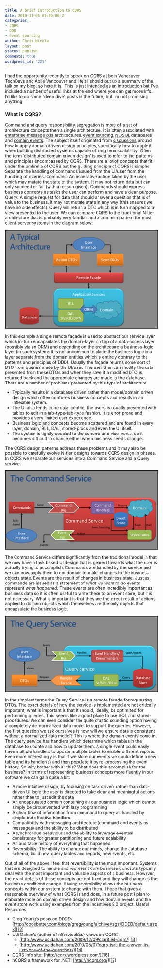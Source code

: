 ```yaml
---
title: A brief introduction to CQRS
date: 2010-11-05 05:49:00 Z
categories:
- CQRS
- DDD
- event sourcing
author: Chris Nicola
layout: post
status: publish
comments: true
wordpress_id: '221'
---
```


I had the opportunity recently to speak on CQRS at both Vancouver TechDays and Agile Vancouver and I felt I should put up a summary of the talk on my blog, so here it is.  This is just intended as an introduction but I’ve included a number of useful links at the end where you can get more info.  I’d like to do some “deep dive” posts in the future, but I’m not promising anything. 

### What is CQRS?

Command and query responsibility segregation is more of a set of architecture concepts then a single architecture. It is often associated with [enterprise message bus][1] architectures, [event sourcing][2], [NOSQL][3] databases and [domain events][4]. The subject itself originated from [discussions][5] around how to apply domain driven design principles, specifically how to apply it when building distributed systems capable of long term scalability. Often the term ‘distributed domain driven design’ is used to refer to the patterns and principles encompassed by CQRS. There are a lot of concepts that fit under the umbrella of CQRS but the guiding principle of CQRS is simple: Separate the handling of commands issued from the UI/user from the handling of queries. Command: An imperative action taken by the user which may mutate the state of the system. It may not return data but can only succeed or fail (with a reason given). Commands should express business concepts as tasks the user can perform and have a clear purpose. Query: A simple request for data that should answer a question that is of value to the business. It may not mutate state in any way (this ensures we have no side effects). Query will return a DTO which is in turn mapped to a view presented to the user. We can compare CQRS to the traditional N-tier architecture that is probably very familiar and a common pattern for most client-server systems in the diagram below: 

<!--more-->

![clip_image002][6]

In this example a single remote façade is used to abstract our service layer which in-turn encapsulates the domain-layer on top of a data-access layer (possibly via an ORM) and depending on the architecture a business-logic layer (in such systems it is not uncommon to place the business logic in a layer separate from the domain entities which is entirely contrary to the patterns and principles of DDD). Usually the façade returns some sort of DTO from queries made by the UI/user. The user then can modify the data presented from these DTOs and when they save it a modified DTO is returned back and the appropriate changes are made to the database. There are a number of problems presented by this type of architecture: 

  * Typically results in a database driven rather than model/domain driven design which often confuses business concepts and results in an inflexible system.
  * The UI also tends to be data-centric, the users is usually presented with tables to edit in a tab-type-tab-type fashion. It is error prone and provides a very limited user experience.
  * Business logic and concepts become scattered and are found in every layer, domain, BLL, DAL, stored-procs and even the UI itself.
  * The system is tightly coupled to the schema and vice-versa, so it becomes difficult to change either when business needs change.

The CQRS design patterns address these problems and it may also be possible to carefully evolve N-tier designs towards CQRS design in phases. In CQRS we separate our services into a Command Service and a Query service. 

![clip_image004][8]

The Command Service differs significantly from the traditional model in that we now have a task based UI design that is geared towards what the user is actually trying to accomplish. Commands are handled by the service and we can now apply them to our domain to make changes to the business objects state. Events are the result of changes in business state. Just as commands are issued as a statement of _what we want to do_ events represent _what happened._ These events are often incredibly important as business data so it is often useful to write these to an event store, but it is not necessary. What is important is that they are the direct result of actions applied to domain objects which themselves are the only objects that encapsulate the business logic. 

![clip_image006][10]

In the simplest terms the Query Service is a remote façade for requesting DTOs. The exact details of how the service is implemented are not critically important, what is important is that it should, ideally, be optimized for performing queries. This seems like a good place to use SQL and stored-procedures. We can even consider the quite drastic sounding option having a completely de-normalized data model to support the queries. However, the first question we ask ourselves is how will we ensure data is consistent without a normalized data model? This is where the domain events come in. The query service has handlers which determine which tables in the database to update and how to update them. A single event could easily have multiple handlers to update multiple tables to enable different reports. Even more interestingly is that if we store our events we could define a new table and its handler(s) and then populate it by re-processing the event history. So why bother with all this? What does this accomplish for the business? In terms of representing business concepts more fluently in our software we can gain quite a bit: 

  * A more intuitive design, by focusing on task driven, rather than data-driven UI logic the user is directed to take clear and meaningful actions rather than to just edit the data
  * An encapsulated domain containing all our business logic which cannot simply be circumvented with lazy programming
  * A clear flow of information from command to query all handled by simple but effective handlers
  * Compatibility with messaging architecture (command and events as messages) and the ability to be distributed
  * Asynchronous behaviour and the ability to leverage eventual consistency for greater partitioning and future scalability
  * An auditable history of everything that happened
  * Reversibility: The ability to change our minds, change the database schema, build new query tables and reports, new events, etc.

Out of all of the above I feel that reversibility is the most important. Systems that are designed to handle and represent core business concepts typically deal with the most important and valuable aspects of a business. However, the exact details of these concepts are not fixed and they will change as the business conditions change. Having reversibility allows the business concepts within our system to change with them. I hope that gives a reasonable overview of what CQRS is and does, in a future post I plan to elaborate more on domain driven design and how domain events and the event store work using examples from the Incentives 2.0 project. Useful Resources: 

  * Greg Young’s posts on DDDD: [http://codebetter.com/blogs/gregyoung/archive/tags/DDDD/default.aspx][12]
  * Udi Dahan’s (author of nServiceBus) views on CQRS: 
    * [http://www.udidahan.com/2009/12/09/clarified-cqrs/][13]
    * [http://www.udidahan.com/2010/05/07/cqrs-isnt-the-answer-its-just-one-of-the-questions/][14]
  * [CQRS][15] Info site: [http://cqrs.wordpress.com/][16]
  * nCQRS a framework for .NET: [http://ncqrs.org/][17]

   [1]: http://www.eaipatterns.com/
   [2]: http://martinfowler.com/eaaDev/EventSourcing.html
   [3]: http://en.wikipedia.org/wiki/NoSQL
   [4]: http://www.martinfowler.com/eaaDev/DomainEvent.html
   [5]: http://codebetter.com/blogs/gregyoung/archive/2009/08/13/command-query-separation.aspx
   [6]: /images/clip_image002_thumb.png (clip_image002)
   [7]: /images/clip_image002.png
   [8]: /images/clip_image004_thumb.png (clip_image004)
   [9]: /images/clip_image004.png
   [10]: /images/clip_image006_thumb.png (clip_image006)
   [11]: /images/clip_image006.png
   [12]: http://codebetter.com/gregyoung/category/dddd/
   [13]: http://www.udidahan.com/2009/12/09/clarified-cqrs/
   [14]: http://www.udidahan.com/2010/05/07/cqrs-isnt-the-answer-its-just-one-of-the-questions/
   [15]: http://www.udidahan.com/2010/05/07/cqrs-isnt-the-answer-its-just-one-of-the-questions/CQRS
   [16]: http://cqrs.wordpress.com/
   [17]: http://ncqrs.org/

